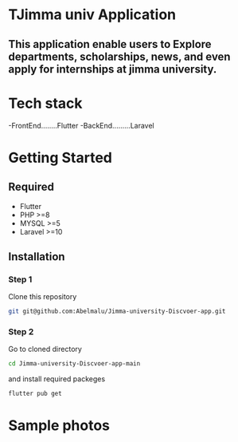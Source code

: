 # TJimma univ Application



## This application enable users to Explore departments, scholarships, news, and even apply for internships at jimma university.



# Tech stack 
  -FrontEnd........Flutter
  -BackEnd.........Laravel

# Getting Started
## Required 
- Flutter 
- PHP >=8
- MYSQL >=5
- Laravel >=10
## Installation 
### Step 1
Clone this repository
``` bash 
git git@github.com:Abelmalu/Jimma-university-Discvoer-app.git 
```
### Step 2
Go to cloned directory
```bash 
cd Jimma-university-Discvoer-app-main
```
and install required packeges
```bash
flutter pub get
```









# Sample photos










